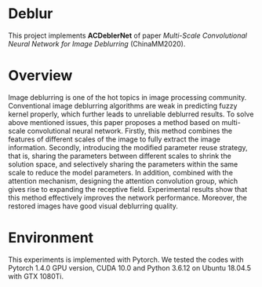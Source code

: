 # Deblur
This project implements **ACDeblerNet** of paper *Multi-Scale Convolutional Neural Network for Image Deblurring* (ChinaMM2020).
# Overview
Image deblurring is one of the hot topics in image processing community. Conventional image deblurring algorithms are weak in predicting fuzzy kernel properly, which further leads to unreliable deblurred results. To solve above mentioned issues, this paper proposes a method based on multi-scale convolutional neural network. Firstly, this method combines the features of different scales of the image to fully extract the image information. Secondly, introducing the modified parameter reuse strategy, that is, sharing the parameters between different scales to shrink the solution space, and selectively sharing the parameters within the same scale to reduce the model parameters. In addition, combined with the attention mechanism, designing the attention convolution group, which gives rise to expanding the receptive field. Experimental results show that this method effectively improves the network performance. Moreover, the restored images have good visual deblurring quality.
# Environment
This experiments is implemented with Pytorch. We tested the codes with Pytorch 1.4.0 GPU version, CUDA 10.0 and Python 3.6.12 on Ubuntu 18.04.5 with GTX 1080Ti.

